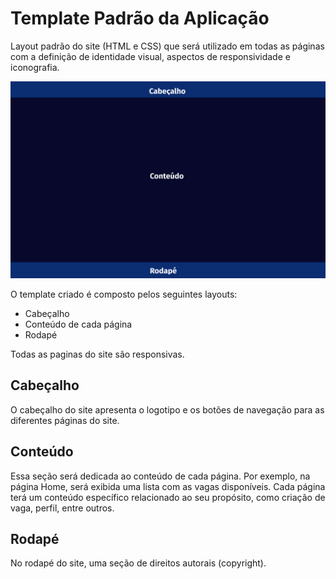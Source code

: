 # Template Padrão da Aplicação


Layout padrão do site (HTML e CSS) que será utilizado em todas as páginas com a definição de identidade visual, aspectos de responsividade e iconografia.

![Template Padrão](img/templatepadrao.png)

O template criado é composto pelos seguintes layouts:
- Cabeçalho
- Conteúdo de cada página
- Rodapé

Todas as paginas do site são responsivas.

## Cabeçalho

O cabeçalho do site apresenta o logotipo e os botões de navegação para as diferentes páginas do site.

## Conteúdo

Essa seção será dedicada ao conteúdo de cada página. Por exemplo, na página Home, será exibida uma lista com as vagas disponíveis. Cada página terá um conteúdo específico relacionado ao seu propósito, como criação de vaga, perfil, entre outros.

## Rodapé

No rodapé do site, uma seção de direitos autorais (copyright).
